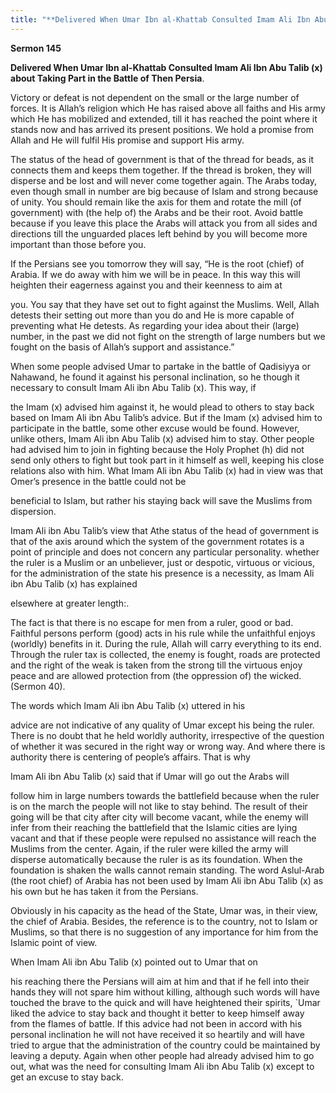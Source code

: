 ```yaml
---
title: "**Delivered When Umar Ibn al-Khattab Consulted Imam Ali Ibn Abu Talib (x) about Taking Part in the Battle of Then Persia**." 
---
```

**Sermon 145**

**Delivered When Umar Ibn al\-Khattab Consulted Imam Ali Ibn Abu Talib \(x\) about Taking Part in the Battle of Then Persia**\.

Victory or defeat is not dependent on the small or the large number of forces\. It is Allah’s religion which He has raised above all faiths and His army which He has mobilized and extended, till it has reached the point where it stands now and has arrived its present positions\. We hold a promise from Allah and He will fulfil His promise and support His army\.

The status of the head of government is that of the thread for beads, as it connects them and keeps them together\. If the thread is broken, they will disperse and be lost and will never come together again\. The Arabs today, even though small in number are big because of Islam and strong because of unity\. You should remain like the axis for them and rotate the mill \(of government\) with \(the help of\) the Arabs and be their root\. Avoid battle because if you leave this place the Arabs will attack you from all sides and directions till the unguarded places left behind by you will become more important than those before you\.

If the Persians see you tomorrow they will say, “He is the root \(chief\) of Arabia\. If we do away with him we will be in peace\. In this way this will heighten their eagerness against you and their keenness to aim at

<a id="page560"></a>you\. You say that they have set out to fight against the Muslims\. Well, Allah detests their setting out more than you do and He is more capable of preventing what He detests\. As regarding your idea about their \(large\) number, in the past we did not fight on the strength of large numbers but we fought on the basis of Allah’s support and assistance\.”

When some people advised Umar to partake in the battle of Qadisiyya or Nahawand, he found it against his personal inclination, so he though it necessary to consult Imam Ali ibn Abu Talib \(x\)\. This way, if

the Imam \(x\) advised him against it, he would plead to others to stay back based on Imam Ali ibn Abu Talib’s advice\. But if the Imam \(x\) advised him to participate in the battle, some other excuse would be found\. However, unlike others, Imam Ali ibn Abu Talib \(x\) advised him to stay\. Other people had advised him to join in fighting because the Holy Prophet \(h\) did not send only others to fight but took part in it himself as well, keeping his close relations also with him\. What Imam Ali ibn Abu Talib \(x\) had in view was that Omer’s presence in the battle could not be

beneficial to Islam, but rather his staying back will save the Muslims from dispersion\.

Imam Ali ibn Abu Talib’s view that Athe status of the head of government is that of the axis around which the system of the government rotates is a point of principle and does not concern any particular personality\. whether the ruler is a Muslim or an unbeliever, just or despotic, virtuous or vicious, for the administration of the state his presence is a necessity, as Imam Ali ibn Abu Talib \(x\) has explained

elsewhere at greater length:\.

The fact is that there is no escape for men from a ruler, good or bad\. Faithful persons perform \(good\) acts in his rule while the unfaithful enjoys \(worldly\) benefits in it\. During the rule, Allah will carry everything to its end\. Through the ruler tax is collected, the enemy is fought, roads are protected and the right of the weak is taken from the strong till the virtuous enjoy peace and are allowed protection from \(the oppression of\) the wicked\. \(Sermon 40\)\.

The words which Imam Ali ibn Abu Talib \(x\) uttered in his

advice are not indicative of any quality of Umar except his being the ruler\. There is no doubt that he held worldly authority, irrespective of the question of whether it was secured in the right way or wrong way\. And where there is authority there is centering of people’s affairs\. That is why

<a id="page561"></a>Imam Ali ibn Abu Talib \(x\) said that if Umar will go out the Arabs will

follow him in large numbers towards the battlefield because when the ruler is on the march the people will not like to stay behind\. The result of their going will be that city after city will become vacant, while the enemy will infer from their reaching the battlefield that the Islamic cities are lying vacant and that if these people were repulsed no assistance will reach the Muslims from the center\. Again, if the ruler were killed the army will disperse automatically because the ruler is as its foundation\. When the foundation is shaken the walls cannot remain standing\. The word Aslul\-Arab \(the root chief\) of Arabia has not been used by Imam Ali ibn Abu Talib \(x\) as his own but he has taken it from the Persians\.

Obviously in his capacity as the head of the State, Umar was, in their view, the chief of Arabia\. Besides, the reference is to the country, not to Islam or Muslims, so that there is no suggestion of any importance for him from the Islamic point of view\.

When Imam Ali ibn Abu Talib \(x\) pointed out to Umar that on

his reaching there the Persians will aim at him and that if he fell into their hands they will not spare him without killing, although such words will have touched the brave to the quick and will have heightened their spirits, \`Umar liked the advice to stay back and thought it better to keep himself away from the flames of battle\. If this advice had not been in accord with his personal inclination he will not have received it so heartily and will have tried to argue that the administration of the country could be maintained by leaving a deputy\. Again when other people had already advised him to go out, what was the need for consulting Imam Ali ibn Abu Talib \(x\) except to get an excuse to stay back\.

